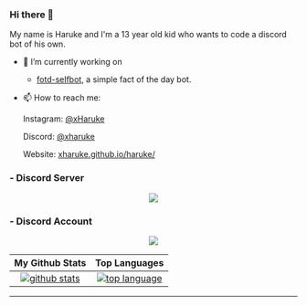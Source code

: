 ### Hi there 👋

My name is Haruke and I'm a 13 year old kid who wants to code a discord bot of his own.

- 🔭 I’m currently working on
  * [fotd-selfbot](https://github.com/xHaruke/fotd-selfbot), a simple fact of the day bot.
   
- 📫 How to reach me:

  Instagram: [@xHaruke](https://instagram.com/xHaruke)
  
  Discord: [@xharuke](https://discord.com/users/852848188942581764)
  
  Website: [xharuke.github.io/haruke/](https://xharuke.github.io/haruke/)

### - Discord Server

  <p align="center">
   <a href="https://discord.gg/nZBX4Eqvzz"> 
    <img src="https://inv.wtf/widget/chill">
   </a>
  </p>
  
### - Discord Account
  
<p align="center">
<a href="https://discord.com/users/852848188942581764">
     <img src="https://lanyard.cnrad.dev/api/852848188942581764?idleMessage=probably%20watching%20anime">
</a>
</p>
 
 |                                                                                  My Github Stats                                                                                                                                                       |                                                                                      Top Languages                                                                  | 
| :----------------------------------------------------------------------------------------------------------------------------------------------------------------------------------------------------------------------------------------------------: | :-----------------------------------------------------------------------------------------------------------------------------------------------------------------: | 
| [![github stats](https://github-readme-stats.vercel.app/api?username=xHaruke&show_icons=true&include_all_commits=true&theme=onedark&count_private=true&hide_border=true&line_height=25&border_radius=25)](https://github.com/xHaruke?tab=repositories) | [![top language](https://github-readme-stats.vercel.app/api/top-langs/?username=xHaruke&layout=compact&theme=onedark)](https://github.com/xHaruke?tab=repositories) |

---

<!-- This README was heavily inspired by https://github.com/GamingGeek, go check him out, he does amazing things! -->

